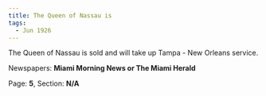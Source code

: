 ```yaml
---  
title: The Queen of Nassau is  
tags:  
  - Jun 1926  
---  
```

  
The Queen of Nassau is sold and will take up Tampa - New Orleans service.  
  
Newspapers: **Miami Morning News or The Miami Herald**  
  
Page: **5**, Section: **N/A** 
